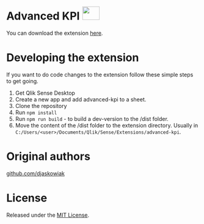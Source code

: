 # Advanced KPI <img src="https://github.com/djaskowiak/advanced-kpi/blob/master/assets/advanced-kpi.png" width="45" height="35" position="relative" top="6px;" />

You can download the extension [here](https://github.com/djaskowiak/advanced-kpi/releases).

# Developing the extension

If you want to do code changes to the extension follow these simple steps to get going.

1. Get Qlik Sense Desktop
2. Create a new app and add advanced-kpi to a sheet.
3. Clone the repository
4. Run `npm install`
5. Run `npm run build` - to build a dev-version to the /dist folder.
6. Move the content of the /dist folder to the extension directory. Usually in `C:/Users/<user>/Documents/Qlik/Sense/Extensions/advanced-kpi`.

# Original authors
[github.com/djaskowiak](https://github.com/djaskowiak)

# License
Released under the [MIT License](LICENSE).